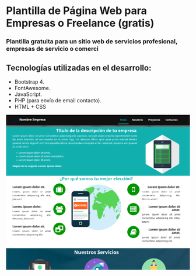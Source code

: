 # Plantilla de Página Web para Empresas o Freelance (gratis)
### Plantilla gratuita para un sitio web de servicios profesional, empresas de servicio o comerci

## Tecnologías utilizadas en el desarrollo:
* Bootstrap 4.
* FontAwesome.
* JavaScript.
* PHP (para envío de email contacto).
* HTML + CSS

<img src="https://raw.githubusercontent.com/edwinsacrecinos/storage_img/main/Plantilla_HTML_Web_Comercial/ejemplo_Plantilla.PNG?token=GHSAT0AAAAAABWMUATXES6KKWJNKJIWB47EYXIOJPA" alt="example image"/>


